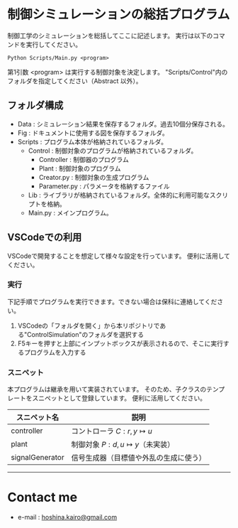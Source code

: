# 制御シミュレーションの総括プログラム
制御工学のシミュレーションを総括してここに記述します。
実行は以下のコマンドを実行してください。

```
Python Scripts/Main.py <program>
```

第1引数 \<program> は実行する制御対象を決定します。
"Scripts/Control"内のフォルダを指定してください（Abstract 以外）。

## フォルダ構成
- Data : シミュレーション結果を保存するフォルダ。過去10個分保存される。
- Fig : ドキュメントに使用する図を保存するフォルダ。
- Scripts : プログラム本体が格納されているフォルダ。
    - Control : 制御対象のプログラムが格納されているフォルダ。
        - Controller : 制御器のプログラム
        - Plant : 制御対象のプログラム
        - Creator.py : 制御対象の生成プログラム
        - Parameter.py : パラメータを格納するファイル
    - Lib : ライブラリが格納されているフォルダ。全体的に利用可能なスクリプトを格納。
    - Main.py : メインプログラム。

## VSCodeでの利用
VSCodeで開発することを想定して様々な設定を行っています。
便利に活用してください。
### 実行
下記手順でプログラムを実行できます。できない場合は保科に連絡してください。
1. VSCodeの「フォルダを開く」から本リポジトリである"ControlSimulation"のフォルダを選択する
1. F5キーを押すと上部にインプットボックスが表示されるので、そこに実行するプログラムを入力する

### スニペット
本プログラムは継承を用いて実装されています。
そのため、子クラスのテンプレートをスニペットとして登録しています。
便利に活用してください。

| スニペット名           | 説明                                      |
|-----------------------|-------------------------------------------|
| controller            | コントローラ $C: r, y \mapsto u$ |
| plant                 | 制御対象 $P: d, u \mapsto y$（未実装）|
| signalGenerator       | 信号生成器（目標値や外乱の生成に使う）       |

---

# Contact me
- e-mail : hoshina.kairo@gmail.com
